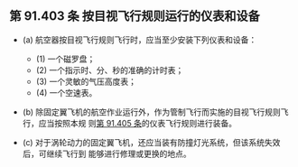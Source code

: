 ## 第 91.403 条 按目视飞行规则运行的仪表和设备

- (a) 航空器按目视飞行规则飞行时，应当至少安装下列仪表和设备：

	+ (1) 一个磁罗盘；
	+ (2) 一个指示时、分、秒的准确的计时表；
	+ (3) 一个灵敏的气压高度表；
	+ (4) 一个空速表。
- (b) 除固定翼飞机的航空作业运行外，作为管制飞行而实施的目视飞行规则飞行，应当按照本规
则[第 91.405 条](405.md)的仪表飞行规则进行装备。
- (c) 对于涡轮动力的固定翼飞机，还应当装有防撞灯光系统，但该系统失效后，可继续飞行到
能够进行修理或更换的地点。